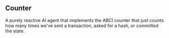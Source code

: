 ## Counter

A purely reactive AI agent that implements the ABCI counter that just counts how many times we've sent a transaction, asked for a hash, or committed the state.